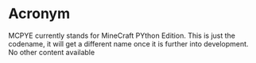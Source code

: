 # Acronym
MCPYE currently stands for MineCraft PYthon Edition. This is just the codename, it will get a different name once it is further into development.
No other content available
